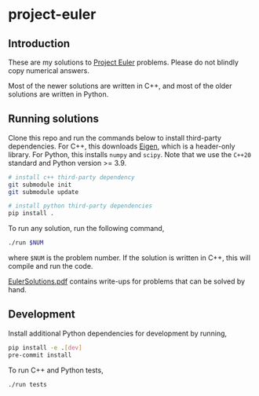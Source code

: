 # project-euler

## Introduction

These are my solutions to [Project Euler](https://projecteuler.net/) problems.
Please do not blindly copy numerical answers.

Most of the newer solutions are written in C++, and most of the older solutions are written in Python.

## Running solutions

Clone this repo and run the commands below to install third-party dependencies.
For C++, this downloads [Eigen](https://eigen.tuxfamily.org/), which is a header-only library.
For Python, this installs `numpy` and `scipy`.
Note that we use the `C++20` standard and Python version >= 3.9.

```bash
# install c++ third-party dependency
git submodule init
git submodule update

# install python third-party dependencies
pip install .
```

To run any solution, run the following command,

```bash
./run $NUM
```

where `$NUM` is the problem number.
If the solution is written in C++, this will compile and run the code.

[EulerSolutions.pdf](docs/EulerSolutions.pdf) contains write-ups for problems that can be solved by hand.

## Development

Install additional Python dependencies for development by running,
```bash
pip install -e .[dev]
pre-commit install
```

To run C++ and Python tests,
```bash
./run tests
```
